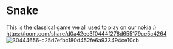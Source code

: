 # Snake
This is the classical game we all used to play on our nokia :)
https://loom.com/share/d0a42ee3f0444f278d655179ce5c4264
![30444656-c25d7efbc180d452fe6a933494ce10cb](https://user-images.githubusercontent.com/106305283/180211779-00137dfd-7236-4df8-9e91-ca1b705227c4.png)

